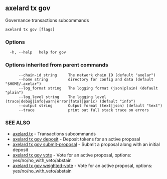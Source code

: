 ## axelard tx gov

Governance transactions subcommands

```
axelard tx gov [flags]
```

### Options

```
  -h, --help   help for gov
```

### Options inherited from parent commands

```
      --chain-id string     The network chain ID (default "axelar")
      --home string         directory for config and data (default "$HOME/.axelar")
      --log_format string   The logging format (json|plain) (default "plain")
      --log_level string    The logging level (trace|debug|info|warn|error|fatal|panic) (default "info")
      --output string       Output format (text|json) (default "text")
      --trace               print out full stack trace on errors
```

### SEE ALSO

- [axelard tx](axelard_tx.md) - Transactions subcommands
- [axelard tx gov deposit](axelard_tx_gov_deposit.md) - Deposit tokens for an active proposal
- [axelard tx gov submit-proposal](axelard_tx_gov_submit-proposal.md) - Submit a proposal along with an initial deposit
- [axelard tx gov vote](axelard_tx_gov_vote.md) - Vote for an active proposal, options: yes/no/no_with_veto/abstain
- [axelard tx gov weighted-vote](axelard_tx_gov_weighted-vote.md) - Vote for an active proposal, options: yes/no/no_with_veto/abstain
